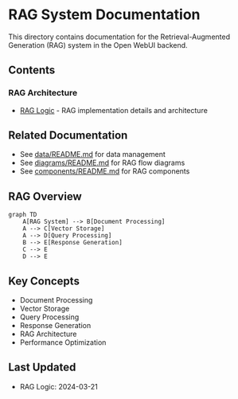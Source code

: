 # RAG System Documentation

This directory contains documentation for the Retrieval-Augmented Generation (RAG) system in the Open WebUI backend.

## Contents

### RAG Architecture
- [RAG Logic](rag_logic.md) - RAG implementation details and architecture

## Related Documentation
- See [data/README.md](../data/README.md) for data management
- See [diagrams/README.md](../diagrams/README.md) for RAG flow diagrams
- See [components/README.md](../components/README.md) for RAG components

## RAG Overview
```mermaid
graph TD
    A[RAG System] --> B[Document Processing]
    A --> C[Vector Storage]
    A --> D[Query Processing]
    B --> E[Response Generation]
    C --> E
    D --> E
```

## Key Concepts
- Document Processing
- Vector Storage
- Query Processing
- Response Generation
- RAG Architecture
- Performance Optimization

## Last Updated
- RAG Logic: 2024-03-21 